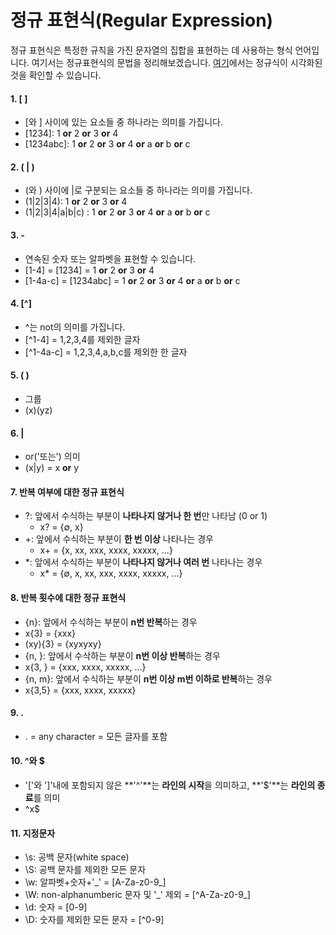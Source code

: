 # 정규 표현식(Regular Expression)
정규 표현식은 특정한 규칙을 가진 문자열의 집합을 표현하는 데 사용하는 형식 언어입니다.
여기서는 정규표현식의 문법을 정리해보겠습니다. 
[여기]에서는 정규식이 시각화된 것을 확인할 수 있습니다. 

[여기]: https://regexper.com/

#### 1. \[   \]
* \[와 \] 사이에 있는 요소들 중 하나라는 의미를 가집니다. 
* \[1234\]: 1 **or** 2 **or** 3 **or** 4
* \[1234abc\]: 1 **or** 2 **or** 3 **or** 4 **or** a **or** b **or** c

#### 2. ( | )
* (와 ) 사이에 |로 구분되는 요소들 중 하나라는 의미를 가집니다. 
* (1|2|3|4): 1 **or** 2 **or** 3 **or** 4
* (1|2|3|4|a|b|c) : 1 **or** 2 **or** 3 **or** 4 **or** a **or** b **or** c

#### 3. -
* 연속된 숫자 또는 알파벳을 표현할 수 있습니다. 
* \[1-4\] = \[1234\] = 1 **or** 2 **or** 3 **or** 4
* \[1-4a-c\] = \[1234abc\] =  1 **or** 2 **or** 3 **or** 4 **or** a **or** b **or** c

#### 4. \[^\]
* ^는 not의 의미를 가집니다. 
* \[^1-4\] = 1,2,3,4를 제외한 글자
* \[^1-4a-c\] = 1,2,3,4,a,b,c를 제외한 한 글자

#### 5. ( ) 
* 그룹
* (x)(yz)

#### 6. | 
* or('또는') 의미
* (x|y) = x **or** y

#### 7. 반복 여부에 대한 정규 표현식
* ?: 앞에서 수식하는 부분이 **나타나지 않거나 한 번**만 나타남 (0 or 1)
  * x? = {∅, x}
* +: 앞에서 수식하는 부분이 **한 번 이상** 나타나는 경우
  * x+ = {x, xx, xxx, xxxx, xxxxx, ...}
* \*: 앞에서 수식하는 부분이 **나타나지 않거나 여러 번** 나타나는 경우
  * x* = {∅, x, xx, xxx, xxxx, xxxxx, ...}
  
#### 8. 반복 횟수에 대한 정규 표현식
* {n}: 앞에서 수식하는 부분이 **n번 반복**하는 경우
 * x{3} = {xxx}
 * (xy){3} = {xyxyxy}
* {n, }: 앞에서 수삭하는 부분이 **n번 이상 반복**하는 경우
 * x{3, } = {xxx, xxxx, xxxxx, ...}
* {n, m}: 앞에서 수식하는 부분이 **n번 이상 m번 이하로 반복**하는 경우
 * x{3,5} = {xxx, xxxx, xxxxx}

#### 9. .
* . = any character = 모든 글자를 포함

#### 10. ^와 $
* '\['와 '\]'내에 포함되지 않은 **'^'**는 **라인의 시작**을 의미하고, **'$'**는 **라인의 종료**를 의미
* ^x$

#### 11. 지정문자
* \s: 공백 문자(white space)
* \S: 공백 문자를 제외한 모든 문자
* \w: 알파벳+숫자+'\_' = \[A-Za-z0-9_\]
* \W: non-alphanumberic 문자 및 '\_' 제외 = \[^A-Za-z0-9_\]
* \d: 숫자 = \[0-9\]
* \D: 숫자를 제외한 모든 문자 = \[^0-9\]

